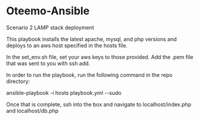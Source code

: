 # Oteemo-Ansible
Scenario 2 LAMP stack deployment

This playbook installs the latest apache, mysql, and php versions and deploys to an aws host specified in the hosts file.

In the set_env.sh file, set your aws keys to those provided.  Add the .pem file that was sent to you with ssh add.

In order to run the playbook, run the following command in the repo directory:

ansible-playbook -i hosts playbook.yml --sudo

Once that is complete, ssh into the box and navigate to localhost/index.php and localhost/db.php
